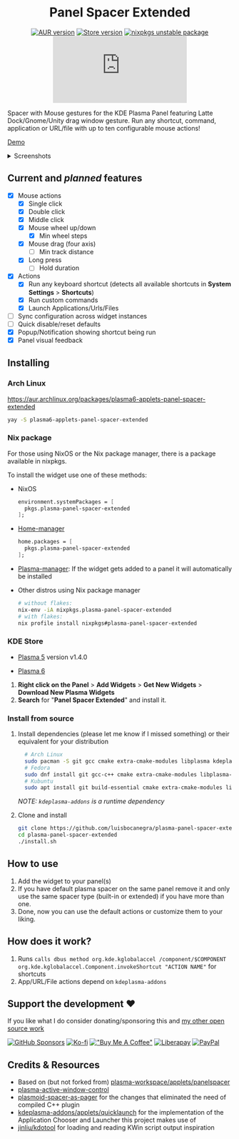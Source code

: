 <div align="center">

# Panel Spacer Extended

[![AUR version](https://img.shields.io/aur/version/plasma6-applets-panel-spacer-extended?logo=archlinux&labelColor=2d333b&color=1f425f)](https://aur.archlinux.org/packages/plasma6-applets-panel-spacer-extended)
[![Store version](https://img.shields.io/badge/dynamic/xml?url=https%3A%2F%2Fapi.opendesktop.org%2Focs%2Fv1%2Fcontent%2Fdata%2F2128047&query=%2Focs%2Fdata%2Fcontent%2Fversion%2Ftext()&color=1f425f&labelColor=2d333b&logo=kde&label=KDE%20Store)](https://store.kde.org/p/2128047)
[![nixpkgs unstable package](https://repology.org/badge/version-for-repo/nix_unstable/plasma-panel-spacer-extended.svg?header=nixpkgs%20unstable)](https://repology.org/project/plasma-panel-spacer-extended/versions)
[![Matrix](https://img.shields.io/matrix/kde-plasma-panel-spacer-extended%3Amatrix.org?logo=matrix&label=Matrix&labelColor=black)](https://matrix.to/#/#kde-plasma-panel-spacer-extended:matrix.org)

</div>

Spacer with Mouse gestures for the KDE Plasma Panel featuring Latte Dock/Gnome/Unity drag window gesture. Run any shortcut, command, application or URL/file with up to ten configurable mouse actions!

[Demo](https://github.com/luisbocanegra/plasma-panel-spacer-extended/assets/15076387/13aad327-9b03-49a1-bb16-6b035dad8a9e)

<details>
    <summary>Screenshots</summary>
<img src="https://github.com/luisbocanegra/plasma-panel-spacer-extended/assets/15076387/3767c2b8-cf27-4034-a08a-a994fb68f2c3" alt="widget actions config">
</details>

## Current and *planned* features

* [X] Mouse actions
  * [x] Single click
  * [x] Double click
  * [x] Middle click
  * [x] Mouse wheel up/down
    * [x] Min wheel steps
  * [x] Mouse drag (four axis)
    * [ ] Min track distance
  * [x] Long press
    * [ ] Hold duration
* [x] Actions
  * [x] Run any keyboard shortcut (detects all available shortcuts in **System Settings** > **Shortcuts**)
  * [x] Run custom commands
  * [x] Launch Applications/Urls/Files
* [ ] Sync configuration across widget instances
* [ ] Quick disable/reset defaults
* [x] Popup/Notification showing shortcut being run
* [x] Panel visual feedback

## Installing

### Arch Linux

<https://aur.archlinux.org/packages/plasma6-applets-panel-spacer-extended>

```sh
yay -S plasma6-applets-panel-spacer-extended
```

### Nix package

For those using NixOS or the Nix package manager, there is a package available in nixpkgs.

To install the widget use one of these methods:

* NixOS

  ```nix
  environment.systemPackages = [
    pkgs.plasma-panel-spacer-extended
  ];
  ```

* [Home-manager](https://github.com/nix-community/home-manager)

  ```nix
  home.packages = [
    pkgs.plasma-panel-spacer-extended
  ];
  ```

* [Plasma-manager](https://github.com/nix-community/plasma-manager): If the widget gets added to a panel it will automatically be installed

* Other distros using Nix package manager

  ```sh
  # without flakes:
  nix-env -iA nixpkgs.plasma-panel-spacer-extended
  # with flakes:
  nix profile install nixpkgs#plasma-panel-spacer-extended
  ```

### KDE Store

* [Plasma 5](https://store.kde.org/p/2064339) version v1.4.0

* [Plasma 6](https://store.kde.org/p/2128047)

1. **Right click on the Panel** > **Add Widgets** > **Get New Widgets** > **Download New Plasma Widgets**
2. **Search** for "**Panel Spacer Extended**" and install it.

### Install from source

1. Install dependencies (please let me know if I missed something) or their equivalent for your distribution

    ```sh
      # Arch Linux
      sudo pacman -S git gcc cmake extra-cmake-modules libplasma kdeplasma-addons
      # Fedora
      sudo dnf install git gcc-c++ cmake extra-cmake-modules libplasma-devel kdeplasma-addons
      # Kubuntu
      sudo apt install git build-essential cmake extra-cmake-modules libplasma-dev kdeplasma-addons
    ```

    *NOTE: `kdeplasma-addons` is a runtime dependency*

2. Clone and install

    ```sh
    git clone https://github.com/luisbocanegra/plasma-panel-spacer-extended
    cd plasma-panel-spacer-extended
    ./install.sh
    ```

## How to use

1. Add the widget to your panel(s)
2. If you have default plasma spacer on the same panel remove it and only use the same spacer type (built-in or extended) if you have more than one.
3. Done, now you can use the default actions or customize them to your liking.

## How does it work?

1. Runs `calls dbus method org.kde.kglobalaccel /component/$COMPONENT org.kde.kglobalaccel.Component.invokeShortcut "ACTION NAME"` for shortcuts
2. App/URL/File actions depend on `kdeplasma-addons`

## Support the development ❤️

If you like what I do consider donating/sponsoring this and [my other open source work](https://github.com/luisbocanegra?tab=repositories&q=&type=source)

[![GitHub Sponsors](https://img.shields.io/badge/GitHub_Sponsors-supporter?logo=githubsponsors&color=%2329313C)](https://github.com/sponsors/luisbocanegra) [![Ko-fi](https://img.shields.io/badge/Ko--fi-supporter?logo=ko-fi&logoColor=%23ffffff&color=%23467BEB)](https://ko-fi.com/luisbocanegra) [!["Buy Me A Coffee"](https://img.shields.io/badge/Buy%20Me%20a%20Coffe-supporter?logo=buymeacoffee&logoColor=%23282828&color=%23FF803F)](https://www.buymeacoffee.com/luisbocanegra) [![Liberapay](https://img.shields.io/badge/Liberapay-supporter?logo=liberapay&logoColor=%23282828&color=%23F6C814)](https://liberapay.com/luisbocanegra/) [![PayPal](https://img.shields.io/badge/PayPal-supporter?logo=paypal&logoColor=%23ffffff&color=%23003087)](https://www.paypal.com/donate/?hosted_button_id=Y5TMH3Z4YZRDA)

## Credits & Resources

* Based on (but not forked from) [plasma-workspace/applets/panelspacer](https://invent.kde.org/plasma/plasma-workspace/-/tree/master/applets/panelspacer)
* [plasma-active-window-control](https://invent.kde.org/plasma/plasma-active-window-control)
* [plasmoid-spacer-as-pager](https://github.com/eatsu/plasmoid-spacer-as-pager) for the changes that eliminated the need of compiled C++ plugin
* [kdeplasma-addons/applets/quicklaunch](https://invent.kde.org/plasma/kdeplasma-addons/-/tree/master/applets/quicklaunch) for the implementation of the Application Chooser and Launcher this project makes use of
* [jinliu/kdotool](https://github.com/jinliu/kdotool) for loading and reading KWin script output inspiration
